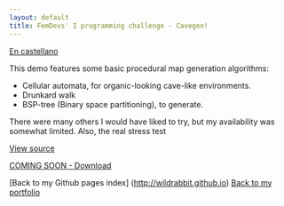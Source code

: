 ```yaml
---
layout: default
title: FemDevs' I programming challenge - Cavegen!
---
```


[En castellano](spanish.md)

This demo features some basic procedural map generation algorithms: 
* Cellular automata, for organic-looking cave-like environments.
* Drunkard walk
* BSP-tree (Binary space partitioning), to generate.

There were many others I would have liked to try, but my availability was somewhat limited. Also, the real stress test

[View source](https://github.com/wildrabbit/cavegen)

[COMING SOON - Download]()

[Back to my Github pages index] (http://wildrabbit.github.io)
[Back to my portfolio](http://stealthcoder.tumblr.com)
